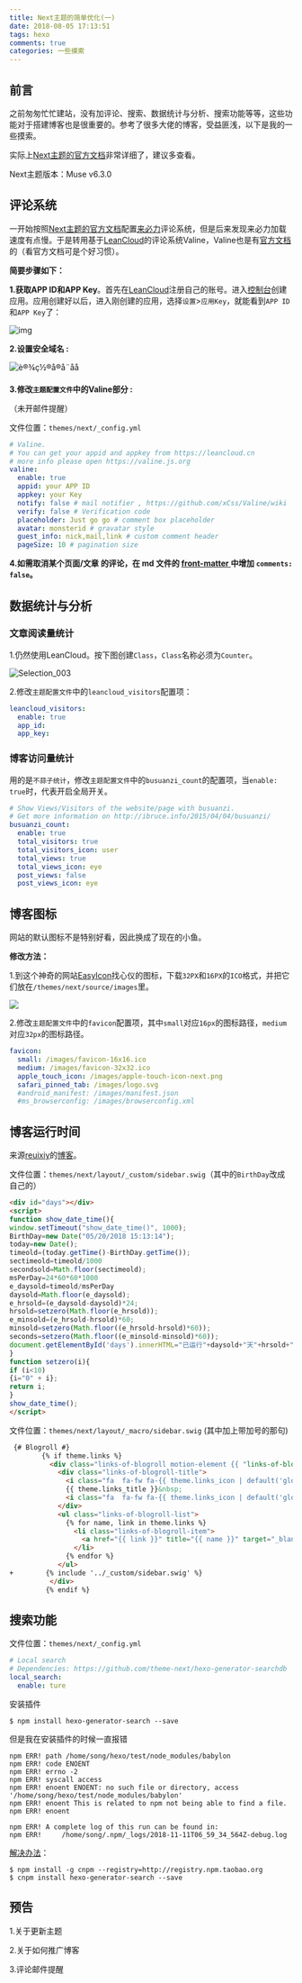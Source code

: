 ```yaml
---
title: Next主题的简单优化(一)
date: 2018-08-05 17:13:51
tags: hexo
comments: true
categories: 一些摸索
---
```


## 前言

之前匆匆忙忙建站，没有加评论、搜索、数据统计与分析、搜索功能等等，这些功能对于搭建博客也是很重要的。参考了很多大佬的博客，受益匪浅，以下是我的一些摸索。

实际上[Next主题的官方文档](https://theme-next.iissnan.com/getting-started.html)非常详细了，建议多查看。

Next主题版本：Muse v6.3.0

## 评论系统

一开始按照[Next主题的官方文档](https://theme-next.iissnan.com/getting-started.html)配置[来必力](https://livere.com/)评论系统，但是后来发现来必力加载速度有点慢。于是转用基于[LeanCloud](https://leancloud.cn/dashboard/login.html#/signup)的评论系统Valine，Valine也是有[官方文档](https://valine.js.org/)的（看官方文档可是个好习惯）。

<!--more-->

**简要步骤如下：**

**1.获取APP ID和APP Key**。首先在[LeanCloud](https://leancloud.cn/dashboard/login.html#/signup)注册自己的账号。进入[控制台](https://leancloud.cn/dashboard/applist.html#/apps)创建应用。应用创建好以后，进入刚创建的应用，选择`设置`>`应用Key`，就能看到`APP ID`和`APP Key`了：

![img](https://ws1.sinaimg.cn/large/006qRazegy1fkwo6w2b6uj30xe0etjt4.jpg)

**2.设置安全域名 :**

![è®¾ç½®å®å¨åå](https://ws1.sinaimg.cn/large/006qRazegy1fkxqmddfh1j30qd0go40h.jpg)

**3.修改`主题配置文件`中的Valine部分 :**

（未开邮件提醒​​）

文件位置：`themes/next/_config.yml`

```yaml
# Valine.
# You can get your appid and appkey from https://leancloud.cn
# more info please open https://valine.js.org
valine:
  enable: true
  appid: your APP ID
  appkey: your Key
  notify: false # mail notifier , https://github.com/xCss/Valine/wiki
  verify: false # Verification code
  placeholder: Just go go # comment box placeholder
  avatar: monsterid # gravatar style
  guest_info: nick,mail,link # custom comment header
  pageSize: 10 # pagination size
```

**4.如需取消某个页面/文章 的评论，在 md 文件的 [front-matter ](https://hexo.io/docs/front-matter.html)中增加 `comments: false`。**

## 数据统计与分析

### 文章阅读量统计

1.仍然使用LeanCloud。按下图创建`Class`，`Class`名称必须为`Counter`。

![Selection_003](http://boketuchuang.oss-cn-beijing.aliyuncs.com/18-8-7/35529984.jpg)

2.修改`主题配置文件`中的`leancloud_visitors`配置项：

```yaml
leancloud_visitors:
  enable: true
  app_id: 
  app_key: 
```

### 博客访问量统计

用的是`不蒜子统计`，修改`主题配置文件`中的`busuanzi_count`的配置项，当`enable: true`时，代表开启全局开关。

```yaml
# Show Views/Visitors of the website/page with busuanzi.
# Get more information on http://ibruce.info/2015/04/04/busuanzi/
busuanzi_count:
  enable: true
  total_visitors: true
  total_visitors_icon: user
  total_views: true
  total_views_icon: eye
  post_views: false
  post_views_icon: eye
```

## 博客图标

网站的默认图标不是特别好看，因此换成了现在的小鱼。

**修改方法：**

1.到这个神奇的网站[EasyIcon](http://www.easyicon.net/)找心仪的图标，下载`32PX`和`16PX`的`ICO`格式，并把它们放在`/themes/next/source/images`里。



![](http://boketuchuang.oss-cn-beijing.aliyuncs.com/18-8-7/95085113.jpg)

2.修改`主题配置文件`中的`favicon`配置项，其中`small`对应`16px`的图标路径，`medium`对应`32px`的图标路径。

```yaml
favicon:
  small: /images/favicon-16x16.ico
  medium: /images/favicon-32x32.ico
  apple_touch_icon: /images/apple-touch-icon-next.png
  safari_pinned_tab: /images/logo.svg
  #android_manifest: /images/manifest.json
  #ms_browserconfig: /images/browserconfig.xml
```

## 博客运行时间

来源[reuixiy](https://reuixiy.github.io/)的[博客](https://reuixiy.github.io/technology/computer/computer-aided-art/2017/06/09/hexo-next-optimization.html#%E5%A5%BD%E7%8E%A9%E7%9A%84%E5%86%99%E4%BD%9C%E6%A0%B7%E5%BC%8F)。

文件位置：`themes/next/layout/_custom/sidebar.swig`（其中的`BirthDay`改成自己的）

```html
<div id="days"></div>
<script>
function show_date_time(){
window.setTimeout("show_date_time()", 1000);
BirthDay=new Date("05/20/2018 15:13:14");
today=new Date();
timeold=(today.getTime()-BirthDay.getTime());
sectimeold=timeold/1000
secondsold=Math.floor(sectimeold);
msPerDay=24*60*60*1000
e_daysold=timeold/msPerDay
daysold=Math.floor(e_daysold);
e_hrsold=(e_daysold-daysold)*24;
hrsold=setzero(Math.floor(e_hrsold));
e_minsold=(e_hrsold-hrsold)*60;
minsold=setzero(Math.floor((e_hrsold-hrsold)*60));
seconds=setzero(Math.floor((e_minsold-minsold)*60));
document.getElementById('days').innerHTML="已运行"+daysold+"天"+hrsold+"小时"+minsold+"分"+seconds+"秒";
}
function setzero(i){
if (i<10)
{i="0" + i};
return i;
}
show_date_time();
</script>
```

文件位置：`themes/next/layout/_macro/sidebar.swig`  (其中加上带加号的那句)

```html
 {# Blogroll #}
        {% if theme.links %}
          <div class="links-of-blogroll motion-element {{ "links-of-blogroll-" + theme.links_layout | default('inline') }}">
            <div class="links-of-blogroll-title">
              <i class="fa  fa-fw fa-{{ theme.links_icon | default('globe') | lower }}"></i>
              {{ theme.links_title }}&nbsp;
              <i class="fa  fa-fw fa-{{ theme.links_icon | default('globe') | lower }}"></i>
            </div>
            <ul class="links-of-blogroll-list">
              {% for name, link in theme.links %}
                <li class="links-of-blogroll-item">
                  <a href="{{ link }}" title="{{ name }}" target="_blank">{{ name }}</a>
                </li>
              {% endfor %}
            </ul>
+        {% include '../_custom/sidebar.swig' %} 
          </div>
         {% endif %}

```

## 搜索功能

文件位置：`themes/next/_config.yml`

```yaml
# Local search
# Dependencies: https://github.com/theme-next/hexo-generator-searchdb
local_search:
  enable: ture
```

安装插件

~~~shell
$ npm install hexo-generator-search --save
~~~

但是我在安装插件的时候一直报错

~~~shell
npm ERR! path /home/song/hexo/test/node_modules/babylon
npm ERR! code ENOENT
npm ERR! errno -2
npm ERR! syscall access
npm ERR! enoent ENOENT: no such file or directory, access '/home/song/hexo/test/node_modules/babylon'
npm ERR! enoent This is related to npm not being able to find a file.
npm ERR! enoent 

npm ERR! A complete log of this run can be found in:
npm ERR!     /home/song/.npm/_logs/2018-11-11T06_59_34_564Z-debug.log
~~~

[解决办法](https://blog.csdn.net/h416756139/article/details/50812109)：

~~~shell
$ npm install -g cnpm --registry=http://registry.npm.taobao.org
$ cnpm install hexo-generator-search --save
~~~



## 预告

1.关于更新主题

2.关于如何推广博客

3.评论邮件提醒
